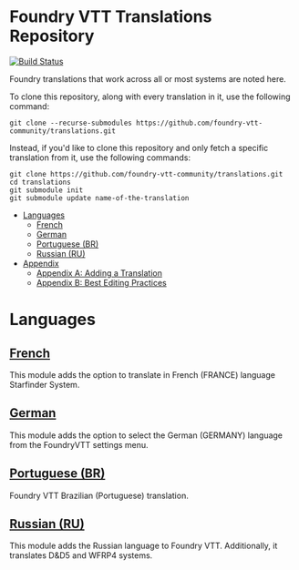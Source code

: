 # Foundry VTT Translations Repository

[![Build Status](https://travis-ci.org/foundry-vtt-community/translations.svg?branch=master)](https://travis-ci.org/foundry-vtt-community/translations)

Foundry translations that work across all or most systems are noted here.

To clone this repository, along with every translation in it, use the following command:

```
git clone --recurse-submodules https://github.com/foundry-vtt-community/translations.git
```

Instead, if you'd like to clone this repository and only fetch a specific translation from it, use the following commands:

```
git clone https://github.com/foundry-vtt-community/translations.git
cd translations
git submodule init
git submodule update name-of-the-translation
```


<!--tl=2-->
<!--ts-->
   * [Languages](#languages)
      * [French](#french)
      * [German](#german)
      * [Portuguese (BR)](#portuguese-br)
      * [Russian (RU)](#russian-ru)
   * [Appendix](#appendix)
      * [Appendix A: Adding a Translation](#appendix-a-adding-a-translation)
      * [Appendix B: Best Editing Practices](#appendix-b-best-editing-practices)
<!--te-->

# Languages

## [French](Languages/foundryvtt-lang-fr-fr.md)
This module adds the option to translate in French (FRANCE) language Starfinder System.

## [German](Languages/foundryvtt-german.md)
This module adds the option to select the German (GERMANY) language from the FoundryVTT settings menu.

## [Portuguese (BR)](Languages/foundryvtt-brazilian-portuguese.md)
Foundry VTT Brazilian (Portuguese) translation.

## [Russian (RU)](Languages/foundry-vtt-ru.md)
This module adds the Russian language to Foundry VTT. Additionally, it translates D&D5 and WFRP4 systems.

